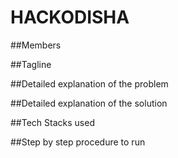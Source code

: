 # HACKODISHA

##Members

##Tagline

##Detailed explanation of the problem

##Detailed explanation of the solution

##Tech Stacks used

##Step by step procedure to run

